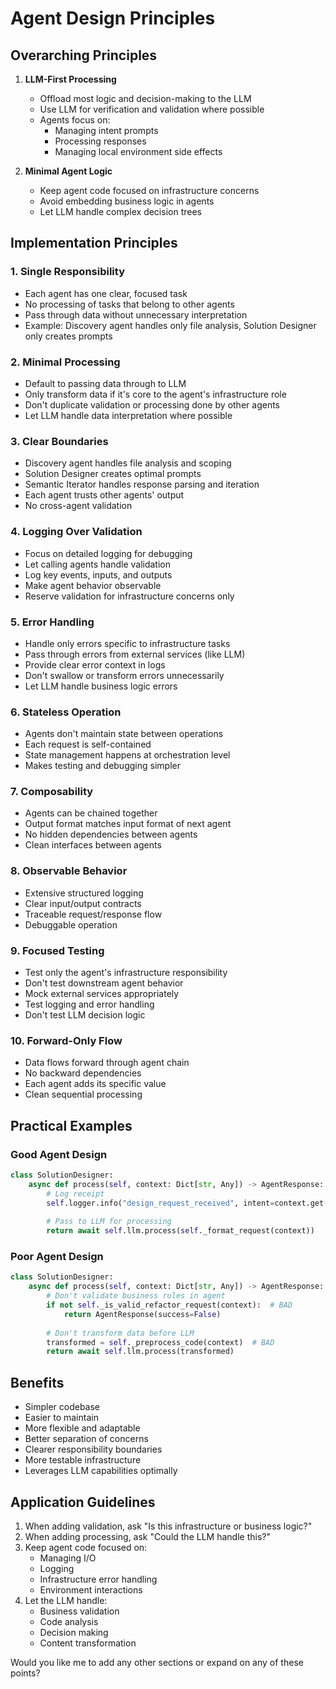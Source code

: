 # Agent Design Principles

## Overarching Principles

1. **LLM-First Processing**
   - Offload most logic and decision-making to the LLM
   - Use LLM for verification and validation where possible
   - Agents focus on:
     - Managing intent prompts
     - Processing responses
     - Managing local environment side effects

2. **Minimal Agent Logic**
   - Keep agent code focused on infrastructure concerns
   - Avoid embedding business logic in agents
   - Let LLM handle complex decision trees

## Implementation Principles

### 1. Single Responsibility
- Each agent has one clear, focused task
- No processing of tasks that belong to other agents
- Pass through data without unnecessary interpretation
- Example: Discovery agent handles only file analysis, Solution Designer only creates prompts

### 2. Minimal Processing
- Default to passing data through to LLM
- Only transform data if it's core to the agent's infrastructure role
- Don't duplicate validation or processing done by other agents
- Let LLM handle data interpretation where possible

### 3. Clear Boundaries
- Discovery agent handles file analysis and scoping
- Solution Designer creates optimal prompts
- Semantic Iterator handles response parsing and iteration
- Each agent trusts other agents' output
- No cross-agent validation

### 4. Logging Over Validation
- Focus on detailed logging for debugging
- Let calling agents handle validation
- Log key events, inputs, and outputs
- Make agent behavior observable
- Reserve validation for infrastructure concerns only

### 5. Error Handling
- Handle only errors specific to infrastructure tasks
- Pass through errors from external services (like LLM)
- Provide clear error context in logs
- Don't swallow or transform errors unnecessarily
- Let LLM handle business logic errors

### 6. Stateless Operation
- Agents don't maintain state between operations
- Each request is self-contained
- State management happens at orchestration level
- Makes testing and debugging simpler

### 7. Composability
- Agents can be chained together
- Output format matches input format of next agent
- No hidden dependencies between agents
- Clean interfaces between agents

### 8. Observable Behavior
- Extensive structured logging
- Clear input/output contracts
- Traceable request/response flow
- Debuggable operation

### 9. Focused Testing
- Test only the agent's infrastructure responsibility
- Don't test downstream agent behavior
- Mock external services appropriately
- Test logging and error handling
- Don't test LLM decision logic

### 10. Forward-Only Flow
- Data flows forward through agent chain
- No backward dependencies
- Each agent adds its specific value
- Clean sequential processing

## Practical Examples

### Good Agent Design
```python
class SolutionDesigner:
    async def process(self, context: Dict[str, Any]) -> AgentResponse:
        # Log receipt
        self.logger.info("design_request_received", intent=context.get('intent'))
        
        # Pass to LLM for processing
        return await self.llm.process(self._format_request(context))
```

### Poor Agent Design
```python
class SolutionDesigner:
    async def process(self, context: Dict[str, Any]) -> AgentResponse:
        # Don't validate business rules in agent
        if not self._is_valid_refactor_request(context):  # BAD
            return AgentResponse(success=False)
            
        # Don't transform data before LLM
        transformed = self._preprocess_code(context)  # BAD
        return await self.llm.process(transformed)
```

## Benefits
- Simpler codebase
- Easier to maintain
- More flexible and adaptable
- Better separation of concerns
- Clearer responsibility boundaries
- More testable infrastructure
- Leverages LLM capabilities optimally

## Application Guidelines
1. When adding validation, ask "Is this infrastructure or business logic?"
2. When adding processing, ask "Could the LLM handle this?"
3. Keep agent code focused on:
   - Managing I/O
   - Logging
   - Infrastructure error handling
   - Environment interactions
4. Let the LLM handle:
   - Business validation
   - Code analysis
   - Decision making
   - Content transformation

Would you like me to add any other sections or expand on any of these points?
